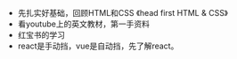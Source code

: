 - 先扎实好基础，回顾HTML和CSS 《head first HTML & CSS》
- 看youtube上的英文教材，第一手资料
- 红宝书的学习
- react是手动挡，vue是自动挡，先了解react。